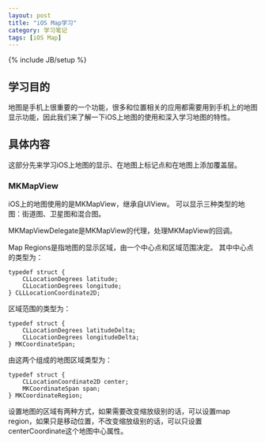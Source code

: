 ```yaml
---
layout: post
title: "iOS Map学习"
category: 学习笔记
tags: [iOS Map]
---
```

{% include JB/setup %}

## 学习目的
地图是手机上很重要的一个功能，很多和位置相关的应用都需要用到手机上的地图显示功能，因此我们来了解一下iOS上地图的使用和深入学习地图的特性。

## 具体内容
这部分先来学习iOS上地图的显示、在地图上标记点和在地图上添加覆盖层。

### MKMapView
iOS上的地图使用的是MKMapView，继承自UIView。
可以显示三种类型的地图：街道图、卫星图和混合图。

MKMapViewDelegate是MKMapView的代理，处理MKMapView的回调。

Map Regions是指地图的显示区域，由一个中心点和区域范围决定。
其中中心点的类型为：

	typedef struct {
		CLLocationDegrees latitude;
		CLLocationDegrees longitude;
	} CLLLocationCoordinate2D;
区域范围的类型为：

	typedef struct {
		CLLocationDegrees latitudeDelta;
		CLLocationDegrees longitudeDelta;
	} MKCoordinateSpan;
由这两个组成的地图区域类型为：

	typedef struct {
		CLLocationCoordinate2D center;
		MKCoordinateSpan span;
	} MKCoordinateRegion;

设置地图的区域有两种方式，如果需要改变缩放级别的话，可以设置map region，如果只是移动位置，不改变缩放级别的话，可以只设置centerCoordinate这个地图中心属性。

		